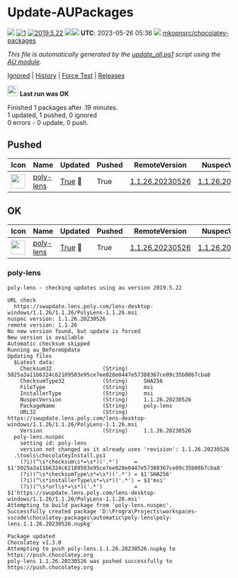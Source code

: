 # Update-AUPackages
[![](https://ci.appveyor.com/api/projects/status/github/mkopnsrc/chocolatey-packages?svg=true)](https://ci.appveyor.com/project/mkopnsrc/chocolatey-packages/build/)
[![1](https://img.shields.io/badge/AU%20packages-1-red.svg)](#ok)
[![2019.5.22](https://img.shields.io/badge/AU-2019.5.22-blue.svg)](https://www.powershellgallery.com/packages/AU)
[![](http://transparent-favicon.info/favicon.ico)](#)[![](http://transparent-favicon.info/favicon.ico)](#)
**UTC**: 2023-05-26 05:36 [![](http://transparent-favicon.info/favicon.ico)](#) [mkopnsrc/chocolatey-packages](https://github.com/mkopnsrc/chocolatey-packages)

_This file is automatically generated by the [update_all.ps1](https://github.com/mkopnsrc/chocolatey-packages/blob/master/update_all.ps1) script using the [AU module](https://github.com/majkinetor/au)._

[Ignored](#ignored) | [History](#update-history) | [Force Test](https://gist.github.com/e19625cdc513d22c7bafe200fd53bad6) | [Releases](https://github.com/mkopnsrc/chocolatey-packages/tags)

<img src='https://cdn.rawgit.com/majkinetor/au/master/AU/Plugins/Report/r_ok.png' width='24'> **Last run was OK**

Finished 1 packages after .19 minutes.  
1 updated, 1 pushed, 0 ignored  
0 errors - 0 update, 0 push.  


## Pushed


|Icon|Name|Updated|Pushed|RemoteVersion|NuspecVersion|
|---|---|---|---|---|---|
|<img src="https://cdn.jsdelivr.net/gh/mkopnsrc/chocolatey-packages@master/icons/polylens.png" width="32" height="32"/>|[poly-lens](https://chocolatey.org/packages/poly-lens/1.1.26.20230526)|[True](#poly-lens) &#x1F538;|True|[1.1.26.20230526](https://www.poly.com/us/en/products/services/cloud/poly-lens)|[1.1.26.20230526](https://github.com/mkopnsrc/chocolatey-packages/tree/master/automatic/poly-lens)|


## OK


|Icon|Name|Updated|Pushed|RemoteVersion|NuspecVersion|
|---|---|---|---|---|---|
|<img src="https://cdn.jsdelivr.net/gh/mkopnsrc/chocolatey-packages@master/icons/polylens.png" width="32" height="32"/>|[poly-lens](https://chocolatey.org/packages/poly-lens/1.1.26.20230526)|[True](#poly-lens) &#x1F538;|True|[1.1.26.20230526](https://www.poly.com/us/en/products/services/cloud/poly-lens)|[1.1.26.20230526](https://github.com/mkopnsrc/chocolatey-packages/tree/master/automatic/poly-lens)|


### poly-lens



```
poly-lens - checking updates using au version 2019.5.22

URL check
  https://swupdate.lens.poly.com/lens-desktop-windows/1.1.26/1.1.26/PolyLens-1.1.26.msi
nuspec version: 1.1.26.20230526
remote version: 1.1.26
No new version found, but update is forced
New version is available
Automatic checksum skipped
Running au_BeforeUpdate
Updating files
  $Latest data:
    Checksum32                (String)     5025a3a11b6324c62189503e95ce7ee028e0447e57388367ce09c35b08b7cba8
    ChecksumType32            (String)     SHA256
    FileType                  (String)     msi
    InstallerType             (String)     msi
    NuspecVersion             (String)     1.1.26.20230526
    PackageName               (String)     poly-lens
    URL32                     (String)     https://swupdate.lens.poly.com/lens-desktop-windows/1.1.26/1.1.26/PolyLens-1.1.26.msi
    Version                   (String)     1.1.26.20230526
  poly-lens.nuspec
    setting id: poly-lens
    version not changed as it already uses 'revision': 1.1.26.20230526
  .\tools\chocolateyInstall.ps1
    (?i)(^\s*checksum\s*=\s*)('.*')     = $1'5025a3a11b6324c62189503e95ce7ee028e0447e57388367ce09c35b08b7cba8'
    (?i)(^\s*checksumType\s*=\s*)('.*') = $1'SHA256'
    (?i)(^\s*installerType\s*=\s*)('.*') = $1'msi'
    (?i)(^\s*url\s*=\s*)('.*')          = $1'https://swupdate.lens.poly.com/lens-desktop-windows/1.1.26/1.1.26/PolyLens-1.1.26.msi'
Attempting to build package from 'poly-lens.nuspec'.
Successfully created package 'D:\Progra\Projects\workspaces-vscode\chocolatey-packages\automatic\poly-lens\poly-lens.1.1.26.20230526.nupkg'

Package updated
Chocolatey v1.3.0
Attempting to push poly-lens.1.1.26.20230526.nupkg to https://push.chocolatey.org
poly-lens 1.1.26.20230526 was pushed successfully to https://push.chocolatey.org
```

